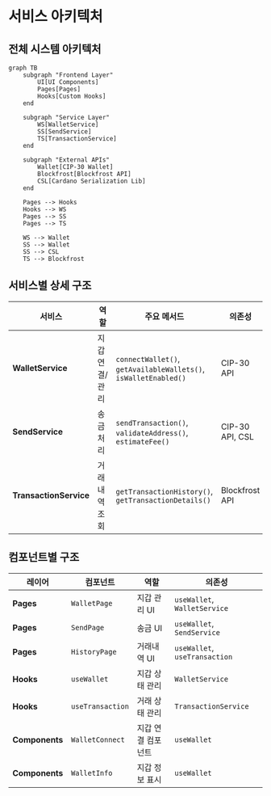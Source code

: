 # 서비스 아키텍처

## 전체 시스템 아키텍처

```mermaid
graph TB
    subgraph "Frontend Layer"
        UI[UI Components]
        Pages[Pages]
        Hooks[Custom Hooks]
    end

    subgraph "Service Layer"
        WS[WalletService]
        SS[SendService]
        TS[TransactionService]
    end

    subgraph "External APIs"
        Wallet[CIP-30 Wallet]
        Blockfrost[Blockfrost API]
        CSL[Cardano Serialization Lib]
    end

    Pages --> Hooks
    Hooks --> WS
    Pages --> SS
    Pages --> TS

    WS --> Wallet
    SS --> Wallet
    SS --> CSL
    TS --> Blockfrost
```

## 서비스별 상세 구조

| 서비스                 | 역할           | 주요 메서드                                                     | 의존성          |
| ---------------------- | -------------- | --------------------------------------------------------------- | --------------- |
| **WalletService**      | 지갑 연결/관리 | `connectWallet()`, `getAvailableWallets()`, `isWalletEnabled()` | CIP-30 API      |
| **SendService**        | 송금 처리      | `sendTransaction()`, `validateAddress()`, `estimateFee()`       | CIP-30 API, CSL |
| **TransactionService** | 거래내역 조회  | `getTransactionHistory()`, `getTransactionDetails()`            | Blockfrost API  |

## 컴포넌트별 구조

| 레이어         | 컴포넌트         | 역할               | 의존성                        |
| -------------- | ---------------- | ------------------ | ----------------------------- |
| **Pages**      | `WalletPage`     | 지갑 관리 UI       | `useWallet`, `WalletService`  |
| **Pages**      | `SendPage`       | 송금 UI            | `useWallet`, `SendService`    |
| **Pages**      | `HistoryPage`    | 거래내역 UI        | `useWallet`, `useTransaction` |
| **Hooks**      | `useWallet`      | 지갑 상태 관리     | `WalletService`               |
| **Hooks**      | `useTransaction` | 거래 상태 관리     | `TransactionService`          |
| **Components** | `WalletConnect`  | 지갑 연결 컴포넌트 | `useWallet`                   |
| **Components** | `WalletInfo`     | 지갑 정보 표시     | `useWallet`                   |
